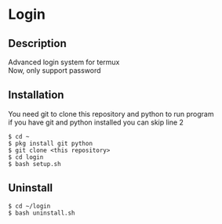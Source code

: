 # Login

## Description

Advanced login system for termux  
Now, only support password

## Installation

You need git to clone this repository and python to run program  
if you have git and python installed you can skip line 2

```shell
$ cd ~
$ pkg install git python
$ git clone <this repository>
$ cd login
$ bash setup.sh
```

## Uninstall

```shell
$ cd ~/login
$ bash uninstall.sh
```

